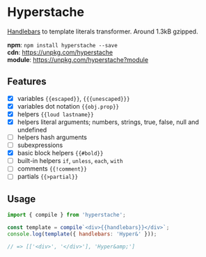 # Hyperstache

[Handlebars](https://github.com/wycats/handlebars.js/) to template literals transformer. Around 1.3kB gzipped.

**npm**: `npm install hyperstache --save`  
**cdn**: https://unpkg.com/hyperstache  
**module**: https://unpkg.com/hyperstache?module

## Features

- [x] variables `{{escaped}}`, `{{{unescaped}}}`
- [x] variables dot notation `{{obj.prop}}`
- [x] helpers `{{loud lastname}}`
- [x] helpers literal arguments; numbers, strings, true, false, null and undefined
- [ ] helpers hash arguments
- [ ] subexpressions
- [x] basic block helpers `{{#bold}}`
- [ ] built-in helpers `if`, `unless`, `each`, `with`
- [ ] comments `{{!comment}}`
- [ ] partials `{{>partial}}`

## Usage

```js
import { compile } from 'hyperstache';

const template = compile`<div>{{handlebars}}</div>`;
console.log(template({ handlebars: 'Hyper&' })); 

// => [['<div>', '</div>'], 'Hyper&amp;']
```
